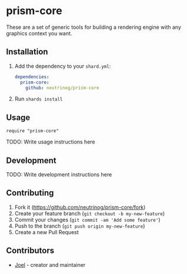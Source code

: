 # prism-core

These are a set of generic tools for building a rendering engine with any graphics context you want.

## Installation

1. Add the dependency to your `shard.yml`:

   ```yaml
   dependencies:
     prism-core:
       github: neutrinog/prism-core
   ```

2. Run `shards install`

## Usage

```crystal
require "prism-core"
```

TODO: Write usage instructions here

## Development

TODO: Write development instructions here

## Contributing

1. Fork it (<https://github.com/neutrinog/prism-core/fork>)
2. Create your feature branch (`git checkout -b my-new-feature`)
3. Commit your changes (`git commit -am 'Add some feature'`)
4. Push to the branch (`git push origin my-new-feature`)
5. Create a new Pull Request

## Contributors

- [Joel](https://github.com/neutrinog) - creator and maintainer
